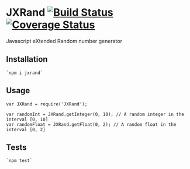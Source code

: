 # JXRand [![Build Status](https://travis-ci.org/mankal111/JXRand.svg?branch=master)](https://travis-ci.org/mankal111/JXRand) [![Coverage Status](https://coveralls.io/repos/github/mankal111/JXRand/badge.svg?branch=master)](https://coveralls.io/github/mankal111/JXRand?branch=master)

Javascript eXtended Random number generator

## Installation

    `npm i jxrand`

## Usage

    var JXRand = require('JXRand');

    var randomInt = JXRand.getInteger(0, 10); // A random integer in the interval [0, 10]
    var randomFloat = JXRand.getFloat(0, 2); // A random float in the interval [0, 2]

## Tests

    `npm test`
